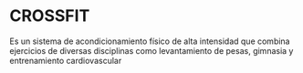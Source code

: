 # CROSSFIT
Es un sistema de acondicionamiento físico de alta intensidad que combina ejercicios de diversas disciplinas como levantamiento de pesas, gimnasia y entrenamiento cardiovascular